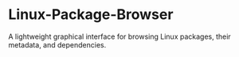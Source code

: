 # Linux-Package-Browser
A lightweight graphical interface for browsing Linux packages, their metadata, and dependencies.
